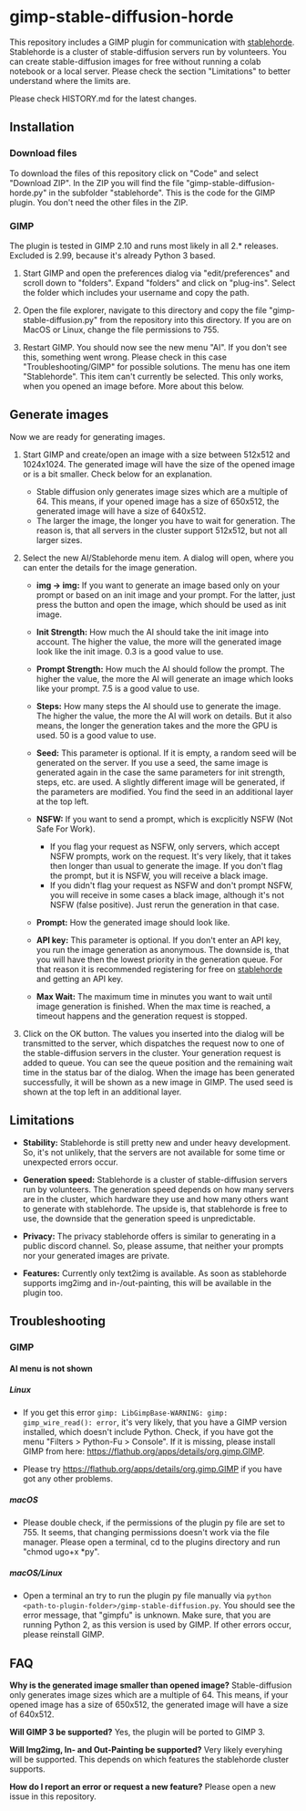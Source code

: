 # gimp-stable-diffusion-horde

This repository includes a GIMP plugin for communication with [stablehorde](https://stablehorde.net). Stablehorde is a cluster of stable-diffusion servers run by volunteers. You can create stable-diffusion images for free without running a colab notebook or a local server. Please check the section "Limitations" to better understand where the limits are.

Please check HISTORY.md for the latest changes. 

## Installation
### Download files

To download the files of this repository click on "Code" and select "Download ZIP". In the ZIP you will find the file "gimp-stable-diffusion-horde.py" in the subfolder "stablehorde". This is the code for the GIMP plugin. You don't need the other files in the ZIP.

### GIMP

The plugin is tested in GIMP 2.10 and runs most likely in all 2.* releases. Excluded is 2.99, because it's already Python 3 based.

1. Start GIMP and open the preferences dialog via "edit/preferences" and scroll down to "folders". Expand "folders" and click on "plug-ins". Select the folder which includes your username and copy the path. 

2. Open the file explorer, navigate to this directory and copy the file "gimp-stable-diffusion.py" from the repository into this directory. If you are on MacOS or Linux, change the file permissions to 755.

3. Restart GIMP. You should now see the new menu "AI". If you don't see this, something went wrong. Please check in this case "Troubleshooting/GIMP" for possible solutions. The menu has one item "Stablehorde". This item can't currently be selected. This only works, when you opened an image before. More about this below.

## Generate images
Now we are ready for generating images.

1. Start GIMP and create/open an image with a size between 512x512 and 1024x1024. The generated image will have the size of the opened image or is a bit smaller. Check below for an explanation.
   - Stable diffusion only generates image sizes which are a multiple of 64. This means, if your opened image has a size of 650x512, the generated image will have a size of 640x512.
   - The larger the image, the longer you have to wait for generation. The reason is, that all servers in the cluster support 512x512, but not all larger sizes.

2. Select the new AI/Stablehorde menu item. A dialog will open, where you can enter the details for the image generation.

   - **img -> img:** If you want to generate an image based only on your prompt or based on an init image and your prompt. For the latter, just press the button and open the image, which should be used as init image.

   - **Init Strength:** How much the AI should take the init image into account. The higher the value, the more will the generated image look like the init image. 0.3 is a good value to use.

   - **Prompt Strength:** How much the AI should follow the prompt. The higher the value, the more the AI will generate an image which looks like your prompt. 7.5 is a good value to use.

   - **Steps:** How many steps the AI should use to generate the image. The higher the value, the more the AI will work on details. But it also means, the longer the generation takes and the more the GPU is used. 50 is a good value to use.

   - **Seed:** This parameter is optional. If it is empty, a random seed will be generated on the server. If you use a seed, the same image is generated again in the case the same parameters for init strength, steps, etc. are used. A slightly different image will be generated, if the parameters are modified. You find the seed in an additional layer at the top left. 

   - **NSFW:** If you want to send a prompt, which is excplicitly NSFW (Not Safe For Work). 
      - If you flag your request as NSFW, only servers, which accept NSFW prompts, work on the request. It's very likely, that it takes then longer than usual to generate the image. If you don't flag the prompt, but it is NSFW, you will receive a black image.
      - If you didn't flag your request as NSFW and don't prompt NSFW, you will receive in some cases a black image, although it's not NSFW (false positive). Just rerun the generation in that case.

   - **Prompt:** How the generated image should look like.

   - **API key:** This parameter is optional. If you don't enter an API key, you run the image generation as anonymous. The downside is, that you will have then the lowest priority in the generation queue. For that reason it is recommended registering for free on [stablehorde](https://stablehorde.net) and getting an API key.

   - **Max Wait:** The maximum time in minutes you want to wait until image generation is finished. When the max time is reached, a timeout happens and the generation request is stopped.

3. Click on the OK button. The values you inserted into the dialog will be transmitted to the server, which dispatches the request now to one of the stable-diffusion servers in the cluster. Your generation request is added to queue. You can see the queue position and the remaining wait time in the status bar of the dialog. When the image has been generated successfully, it will be shown as a new image in GIMP. The used seed is shown at the top left in an additional layer.

## Limitations
   - **Stability:** Stablehorde is still pretty new and under heavy development. So, it's not unlikely, that the servers are not available for some time or unexpected errors occur.

   - **Generation speed:** Stablehorde is a cluster of stable-diffusion servers run by volunteers. The generation speed depends on how many servers are in the cluster, which hardware they use and how many others want to generate with stablehorde. The upside is, that stablehorde is free to use, the downside that the generation speed is unpredictable.

   - **Privacy:** The privacy stablehorde offers is similar to generating in a public discord channel. So, please assume, that neither your prompts nor your generated images are private.
   
   - **Features:** Currently only text2img is available. As soon as stablehorde supports img2img and in-/out-painting, this will be available in the plugin too.

## Troubleshooting
### GIMP
#### AI menu is not shown
##### Linux
   - If you get this error ```gimp: LibGimpBase-WARNING: gimp: gimp_wire_read(): error```, it's very likely, that you have a GIMP version installed, which doesn't include Python. Check, if you have got the menu "Filters > Python-Fu > Console". If it is missing, please install GIMP from here: https://flathub.org/apps/details/org.gimp.GIMP.
  
  - Please try https://flathub.org/apps/details/org.gimp.GIMP if you have got any other problems.

##### macOS
   - Please double check, if the permissions of the plugin py file are set to 755. It seems, that changing permissions doesn't work via the file manager. Please open a terminal, cd to the plugins directory and run "chmod ugo+x *py".
   
##### macOS/Linux
   - Open a terminal an try to run the plugin py file manually via ```python <path-to-plugin-folder>/gimp-stable-diffusion.py```. You should see the error message, that "gimpfu" is unknown. Make sure, that you are running Python 2, as this version is used by GIMP. If other errors occur, please reinstall GIMP.

## FAQ
**Why is the generated image smaller than opened image?** Stable-diffusion only generates image sizes which are a multiple of 64. This means, if your opened image has a size of 650x512, the generated image will have a size of 640x512.

**Will GIMP 3 be supported?** Yes, the plugin will be ported to GIMP 3.

**Will Img2img, In- and Out-Painting be supported?** Very likely everyhing will be supported. This depends on which features the stablehorde cluster supports.

**How do I report an error or request a new feature?** Please open a new issue in this repository.


